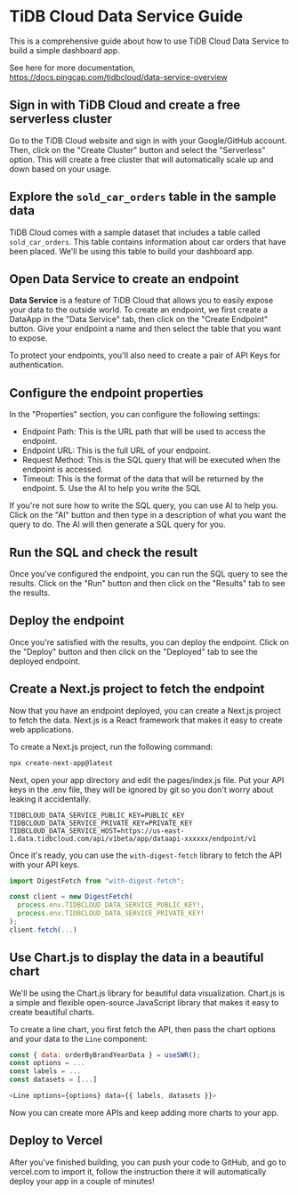 # TiDB Cloud Data Service Guide

This is a comprehensive guide about how to use TiDB Cloud Data Service to build a simple dashboard app.

See here for more documentation, https://docs.pingcap.com/tidbcloud/data-service-overview

## Sign in with TiDB Cloud and create a free serverless cluster

Go to the TiDB Cloud website and sign in with your Google/GitHub account. Then, click on the "Create Cluster" button and select the "Serverless" option. This will create a free cluster that will automatically scale up and down based on your usage.

## Explore the `sold_car_orders` table in the sample data

TiDB Cloud comes with a sample dataset that includes a table called `sold_car_orders`. This table contains information about car orders that have been placed. We'll be using this table to build your dashboard app.

## Open Data Service to create an endpoint

**Data Service** is a feature of TiDB Cloud that allows you to easily expose your data to the outside world. To create an endpoint, we first create a DataApp in the "Data Service" tab, then click on the "Create Endpoint" button. Give your endpoint a name and then select the table that you want to expose.

To protect your endpoints, you'll also need to create a pair of API Keys for authentication.

## Configure the endpoint properties

In the "Properties" section, you can configure the following settings:

- Endpoint Path: This is the URL path that will be used to access the endpoint.
- Endpoint URL: This is the full URL of your endpoint.
- Request Method: This is the SQL query that will be executed when the endpoint is accessed.
- Timeout: This is the format of the data that will be returned by the endpoint. 5. Use the AI to help you write the SQL

If you're not sure how to write the SQL query, you can use AI to help you. Click on the "AI" button and then type in a description of what you want the query to do. The AI will then generate a SQL query for you.

## Run the SQL and check the result

Once you've configured the endpoint, you can run the SQL query to see the results. Click on the "Run" button and then click on the "Results" tab to see the results.

## Deploy the endpoint

Once you're satisfied with the results, you can deploy the endpoint. Click on the "Deploy" button and then click on the "Deployed" tab to see the deployed endpoint.

## Create a Next.js project to fetch the endpoint

Now that you have an endpoint deployed, you can create a Next.js project to fetch the data. Next.js is a React framework that makes it easy to create web applications.

To create a Next.js project, run the following command:

```sh
npx create-next-app@latest
```

Next, open your app directory and edit the pages/index.js file. Put your API keys in the .env file, they will be ignored by git so you don't worry about leaking it accidentally.

```
TIDBCLOUD_DATA_SERVICE_PUBLIC_KEY=PUBLIC_KEY
TIDBCLOUD_DATA_SERVICE_PRIVATE_KEY=PRIVATE_KEY
TIDBCLOUD_DATA_SERVICE_HOST=https://us-east-1.data.tidbcloud.com/api/v1beta/app/dataapi-xxxxxx/endpoint/v1
```

Once it's ready, you can use the `with-digest-fetch` library to fetch the API with your API keys.

```js
import DigestFetch from "with-digest-fetch";

const client = new DigestFetch(
  process.env.TIDBCLOUD_DATA_SERVICE_PUBLIC_KEY!,
  process.env.TIDBCLOUD_DATA_SERVICE_PRIVATE_KEY!
);
client.fetch(...)
```

## Use Chart.js to display the data in a beautiful chart

We'll be using the Chart.js library for beautiful data visualization. Chart.js is a simple and flexible open-source JavaScript library that makes it easy to create beautiful charts.

To create a line chart, you first fetch the API, then pass the chart options and your data to the `Line` component:

```js
const { data: orderByBrandYearData } = useSWR();
const options = ...
const labels = ...
const datasets = [...]

<Line options={options} data={{ labels, datasets }}>
```

Now you can create more APIs and keep adding more charts to your app.

## Deploy to Vercel

After you've finished building, you can push your code to GitHub, and go to vercel.com to import it, follow the instruction there it will automatically deploy your app in a couple of minutes!
